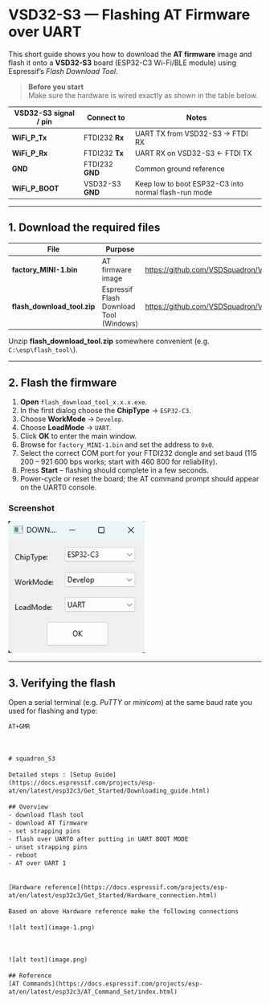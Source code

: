 # VSD32-S3 — Flashing AT Firmware over UART

This short guide shows you how to download the **AT firmware** image and flash it onto a **VSD32-S3** board (ESP32-C3 Wi-Fi/BLE module) using Espressif’s *Flash Download Tool*.

> **Before you start**  
> Make sure the hardware is wired exactly as shown in the table below.

| VSD32-S3 signal / pin | Connect to           | Notes                                                  |
|-----------------------|----------------------|--------------------------------------------------------|
| **WiFi_P_Tx**         | FTDI232 **Rx**       | UART TX from VSD32-S3 → FTDI RX                        |
| **WiFi_P_Rx**         | FTDI232 **Tx**       | UART RX on VSD32-S3 ← FTDI TX                          |
| **GND**               | FTDI232 **GND**      | Common ground reference                                |
| **WiFi_P_BOOT**       | VSD32-S3 **GND**     | Keep low to boot ESP32-C3 into normal flash-run mode   |

---

## 1. Download the required files

| File | Purpose | Link |
|------|---------|------|
| **factory_MINI-1.bin** | AT firmware image | <https://github.com/VSDSquadron/VSDSquadron_Ultra/blob/main/factory_MINI-1.bin> |
| **flash_download_tool.zip** | Espressif Flash Download Tool (Windows) | <https://github.com/VSDSquadron/VSDSquadron_Ultra/blob/main/flash_download_tool.zip> |

Unzip **flash_download_tool.zip** somewhere convenient (e.g. `C:\esp\flash_tool\`).

---

## 2. Flash the firmware

1. **Open** `flash_download_tool_x.x.x.exe`.  
2. In the first dialog choose the **ChipType** → `ESP32-C3`.  
3. Choose **WorkMode** → `Develop`.  
4. Choose **LoadMode** → `UART`.  
5. Click **OK** to enter the main window.  
6. Browse for `factory_MINI-1.bin` and set the address to `0x0`.  
7. Select the correct COM port for your FTDI232 dongle and set baud (115 200 – 921 600 bps works; start with 460 800 for reliability).  
8. Press **Start** – flashing should complete in a few seconds.  
9. Power-cycle or reset the board; the AT command prompt should appear on the UART0 console.

### Screenshot
![Flash Download Tool – correct settings](1.png)

---

## 3. Verifying the flash

Open a serial terminal (e.g. *PuTTY* or *minicom*) at the same baud rate you used for flashing and type:

```text
AT+GMR



# squadron_S3

Detailed steps : [Setup Guide](https://docs.espressif.com/projects/esp-at/en/latest/esp32c3/Get_Started/Downloading_guide.html)

## Overview
- download flash tool
- download AT firmware
- set strapping pins
- flash over UART0 after putting in UART BOOT MODE
- unset strapping pins
- reboot
- AT over UART 1 


[Hardware reference](https://docs.espressif.com/projects/esp-at/en/latest/esp32c3/Get_Started/Hardware_connection.html)

Based on above Hardware reference make the following connections

![alt text](image-1.png)



![alt text](image.png)

## Reference
[AT Commands](https://docs.espressif.com/projects/esp-at/en/latest/esp32c3/AT_Command_Set/index.html)
